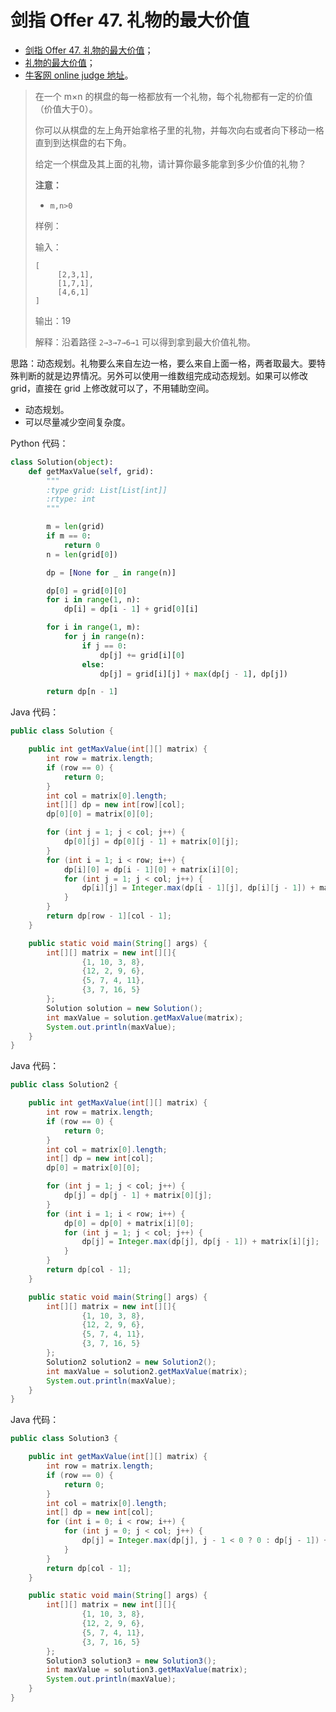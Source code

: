 # 剑指 Offer 47. 礼物的最大价值

+ [剑指 Offer 47. 礼物的最大价值](https://leetcode-cn.com/problems/li-wu-de-zui-da-jie-zhi-lcof/)；
+ [礼物的最大价值](https://www.acwing.com/problem/content/56/)；
+ [牛客网 online judge 地址](https://www.nowcoder.com/practice/6ab1d9a29e88450685099d45c9e31e46?tpId=13&tqId=11189&tPage=2&rp=1&ru=%2Fta%2Fcoding-interviews&qru=%2Fta%2Fcoding-interviews%2Fquestion-ranking)。



>在一个 m×n 的棋盘的每一格都放有一个礼物，每个礼物都有一定的价值（价值大于0）。
>
>你可以从棋盘的左上角开始拿格子里的礼物，并每次向右或者向下移动一格直到到达棋盘的右下角。
>
>给定一个棋盘及其上面的礼物，请计算你最多能拿到多少价值的礼物？
>
>**注意：**
>
>- `m,n>0`
>
>样例：
>
>输入：
>```
>[
>      [2,3,1],
>      [1,7,1],
>      [4,6,1]
>]
>```
>
>输出：19
>
>解释：沿着路径 `2→3→7→6→1` 可以得到拿到最大价值礼物。

思路：动态规划。礼物要么来自左边一格，要么来自上面一格，两者取最大。要特殊判断的就是边界情况。另外可以使用一维数组完成动态规划。如果可以修改 grid，直接在 grid 上修改就可以了，不用辅助空间。

+ 动态规划。
+ 可以尽量减少空间复杂度。

Python 代码：

```python
class Solution(object):
    def getMaxValue(self, grid):
        """
        :type grid: List[List[int]]
        :rtype: int
        """

        m = len(grid)
        if m == 0:
            return 0
        n = len(grid[0])

        dp = [None for _ in range(n)]

        dp[0] = grid[0][0]
        for i in range(1, n):
            dp[i] = dp[i - 1] + grid[0][i]

        for i in range(1, m):
            for j in range(n):
                if j == 0:
                    dp[j] += grid[i][0]
                else:
                    dp[j] = grid[i][j] + max(dp[j - 1], dp[j])

        return dp[n - 1]
```

Java 代码：

```java
public class Solution {

    public int getMaxValue(int[][] matrix) {
        int row = matrix.length;
        if (row == 0) {
            return 0;
        }
        int col = matrix[0].length;
        int[][] dp = new int[row][col];
        dp[0][0] = matrix[0][0];

        for (int j = 1; j < col; j++) {
            dp[0][j] = dp[0][j - 1] + matrix[0][j];
        }
        for (int i = 1; i < row; i++) {
            dp[i][0] = dp[i - 1][0] + matrix[i][0];
            for (int j = 1; j < col; j++) {
                dp[i][j] = Integer.max(dp[i - 1][j], dp[i][j - 1]) + matrix[i][j];
            }
        }
        return dp[row - 1][col - 1];
    }

    public static void main(String[] args) {
        int[][] matrix = new int[][]{
                {1, 10, 3, 8},
                {12, 2, 9, 6},
                {5, 7, 4, 11},
                {3, 7, 16, 5}
        };
        Solution solution = new Solution();
        int maxValue = solution.getMaxValue(matrix);
        System.out.println(maxValue);
    }
}
```

Java 代码：

```java
public class Solution2 {

    public int getMaxValue(int[][] matrix) {
        int row = matrix.length;
        if (row == 0) {
            return 0;
        }
        int col = matrix[0].length;
        int[] dp = new int[col];
        dp[0] = matrix[0][0];

        for (int j = 1; j < col; j++) {
            dp[j] = dp[j - 1] + matrix[0][j];
        }
        for (int i = 1; i < row; i++) {
            dp[0] = dp[0] + matrix[i][0];
            for (int j = 1; j < col; j++) {
                dp[j] = Integer.max(dp[j], dp[j - 1]) + matrix[i][j];
            }
        }
        return dp[col - 1];
    }

    public static void main(String[] args) {
        int[][] matrix = new int[][]{
                {1, 10, 3, 8},
                {12, 2, 9, 6},
                {5, 7, 4, 11},
                {3, 7, 16, 5}
        };
        Solution2 solution2 = new Solution2();
        int maxValue = solution2.getMaxValue(matrix);
        System.out.println(maxValue);
    }
}
```

Java 代码：

```java
public class Solution3 {

    public int getMaxValue(int[][] matrix) {
        int row = matrix.length;
        if (row == 0) {
            return 0;
        }
        int col = matrix[0].length;
        int[] dp = new int[col];
        for (int i = 0; i < row; i++) {
            for (int j = 0; j < col; j++) {
                dp[j] = Integer.max(dp[j], j - 1 < 0 ? 0 : dp[j - 1]) + matrix[i][j];
            }
        }
        return dp[col - 1];
    }

    public static void main(String[] args) {
        int[][] matrix = new int[][]{
                {1, 10, 3, 8},
                {12, 2, 9, 6},
                {5, 7, 4, 11},
                {3, 7, 16, 5}
        };
        Solution3 solution3 = new Solution3();
        int maxValue = solution3.getMaxValue(matrix);
        System.out.println(maxValue);
    }
}
```

<script src='https://cdnjs.cloudflare.com/ajax/libs/mathjax/2.7.5/MathJax.js?config=TeX-MML-AM_CHTML' async></script>

<script type="text/x-mathjax-config">
MathJax.Hub.Config({
tex2jax: {
  inlineMath: [['$','$'], ['\\(','\\)']],
  processEscapes: true
  },
displayAlign : "left",
TeX: {
        equationNumbers: {
            autoNumber: "all",
            useLabelIds: true
        }
    },
    "HTML-CSS": {
        linebreaks: {
            automatic: true
        },
        scale: 100,
        styles: {
          ".MathJax_Display": {
            "text-align": "left",
            "width" : "auto",
            "margin": "10px 0px 10px 0px !important",
            "background-color": "#f5f5f5 !important",
            "border-radius": "3px !important",
            border:  "1px solid #ccc !important",
            padding: "5px 5px 5px 5px !important"
          },
          ".MathJax": {
            "background-color": "#f5f5f5 !important",
            padding: "2px 2px 2px 2px !important"
          }
        }
    },
    SVG: {
        linebreaks: {
            automatic: true
        }
    }
});
</script>


